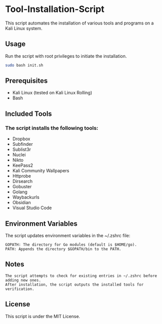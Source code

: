 # Tool-Installation-Script

This script automates the installation of various tools and programs on a Kali Linux system.

## Usage

Run the script with root privileges to initiate the installation.

```bash
sudo bash init.sh
```

## Prerequisites

   + Kali Linux (tested on Kali Linux Rolling)
   + Bash

## Included Tools

### The script installs the following tools:

   + Dropbox
   + Subfinder
   + Sublist3r
   + Nuclei
   + Nikto
   + KeePass2
   + Kali Community Wallpapers
   + Httprobe
   + Dirsearch
   + Gobuster
   + Golang
   + Waybackurls
   + Obsidian
   + Visual Studio Code

## Environment Variables

The script updates environment variables in the ~/.zshrc file:

    GOPATH: The directory for Go modules (default is $HOME/go).
    PATH: Appends the directory $GOPATH/bin to the PATH.

## Notes

    The script attempts to check for existing entries in ~/.zshrc before adding new ones.
    After installation, the script outputs the installed tools for verification.

## License

This script is under the MIT License.

